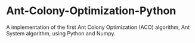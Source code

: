 # Ant-Colony-Optimization-Python
A implementation of the first Ant Colony Optimization (ACO) algorithm, Ant System algorithm, using Python and Numpy.
